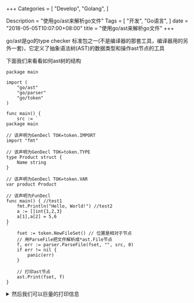 +++
Categories = [
  "Develop",
  "Golang",
]

Description = "使用go/ast来解析go文件"
Tags = [
  "开发",
  "Go语言",
]
date = "2018-05-05T10:07:00+08:00"
title = "使用go/ast来解析go文件"
+++

go/ast是go的type checker 标准包之一(不是编译器的那套工具，编译器用的另外一套)，它定义了抽象语法树(AST)的数据类型和操作ast节点的工具


下面我们来看看如何ast树的结构

```golang
package main

import (
	"go/ast"
	"go/parser"
	"go/token"
)

func main() {
	src := `
package main

// 该声明为GenDecl TOK=token.IMPORT
import "fmt"

// 该声明为GenDecl TOK=token.TYPE
type Product struct {
	Name string
}

// 该声明为GenDecl TOK=token.VAR
var product Product

// 该声明为FunDecl
func main() { //test1
	fmt.Println("Hello, World!") //test2
	a := []int{1,2,3}
	a[1],a[2] = 5,6
}
`
	fset := token.NewFileSet() // 位置是相对于节点
	// 用ParseFile把文件解析成*ast.File节点
	f, err := parser.ParseFile(fset, "", src, 0)
	if err != nil {
		panic(err)
	}

	// 打印ast节点
	ast.Print(fset, f)
}

```

<!--more-->

<details>
<summary>
然后我们可以巨量的打印信息
</summary>
```
 0  *ast.File {
 1  .  Package: 2:1
 2  .  Name: *ast.Ident {
 3  .  .  NamePos: 2:9
 4  .  .  Name: "main"
 5  .  }
 6  .  Decls: []ast.Decl (len = 4) {
 7  .  .  0: *ast.GenDecl {
 8  .  .  .  TokPos: 5:1
 9  .  .  .  Tok: import
10  .  .  .  Lparen: -
11  .  .  .  Specs: []ast.Spec (len = 1) {
12  .  .  .  .  0: *ast.ImportSpec {
13  .  .  .  .  .  Path: *ast.BasicLit {
14  .  .  .  .  .  .  ValuePos: 5:8
15  .  .  .  .  .  .  Kind: STRING
16  .  .  .  .  .  .  Value: "\"fmt\""
17  .  .  .  .  .  }
18  .  .  .  .  .  EndPos: -
19  .  .  .  .  }
20  .  .  .  }
21  .  .  .  Rparen: -
22  .  .  }
23  .  .  1: *ast.GenDecl {
24  .  .  .  TokPos: 8:1
25  .  .  .  Tok: type
26  .  .  .  Lparen: -
27  .  .  .  Specs: []ast.Spec (len = 1) {
28  .  .  .  .  0: *ast.TypeSpec {
29  .  .  .  .  .  Name: *ast.Ident {
30  .  .  .  .  .  .  NamePos: 8:6
31  .  .  .  .  .  .  Name: "Product"
32  .  .  .  .  .  .  Obj: *ast.Object {
33  .  .  .  .  .  .  .  Kind: type
34  .  .  .  .  .  .  .  Name: "Product"
35  .  .  .  .  .  .  .  Decl: *(obj @ 28)
36  .  .  .  .  .  .  }
37  .  .  .  .  .  }
38  .  .  .  .  .  Assign: -
39  .  .  .  .  .  Type: *ast.StructType {
40  .  .  .  .  .  .  Struct: 8:14
41  .  .  .  .  .  .  Fields: *ast.FieldList {
42  .  .  .  .  .  .  .  Opening: 8:21
43  .  .  .  .  .  .  .  List: []*ast.Field (len = 1) {
44  .  .  .  .  .  .  .  .  0: *ast.Field {
45  .  .  .  .  .  .  .  .  .  Names: []*ast.Ident (len = 1) {
46  .  .  .  .  .  .  .  .  .  .  0: *ast.Ident {
47  .  .  .  .  .  .  .  .  .  .  .  NamePos: 9:2
48  .  .  .  .  .  .  .  .  .  .  .  Name: "Name"
49  .  .  .  .  .  .  .  .  .  .  .  Obj: *ast.Object {
50  .  .  .  .  .  .  .  .  .  .  .  .  Kind: var
51  .  .  .  .  .  .  .  .  .  .  .  .  Name: "Name"
52  .  .  .  .  .  .  .  .  .  .  .  .  Decl: *(obj @ 44)
53  .  .  .  .  .  .  .  .  .  .  .  }
54  .  .  .  .  .  .  .  .  .  .  }
55  .  .  .  .  .  .  .  .  .  }
56  .  .  .  .  .  .  .  .  .  Type: *ast.Ident {
57  .  .  .  .  .  .  .  .  .  .  NamePos: 9:7
58  .  .  .  .  .  .  .  .  .  .  Name: "string"
59  .  .  .  .  .  .  .  .  .  }
60  .  .  .  .  .  .  .  .  }
61  .  .  .  .  .  .  .  }
62  .  .  .  .  .  .  .  Closing: 10:1
63  .  .  .  .  .  .  }
64  .  .  .  .  .  .  Incomplete: false
65  .  .  .  .  .  }
66  .  .  .  .  }
67  .  .  .  }
68  .  .  .  Rparen: -
69  .  .  }
70  .  .  2: *ast.GenDecl {
71  .  .  .  TokPos: 13:1
72  .  .  .  Tok: var
73  .  .  .  Lparen: -
74  .  .  .  Specs: []ast.Spec (len = 1) {
75  .  .  .  .  0: *ast.ValueSpec {
76  .  .  .  .  .  Names: []*ast.Ident (len = 1) {
77  .  .  .  .  .  .  0: *ast.Ident {
78  .  .  .  .  .  .  .  NamePos: 13:5
79  .  .  .  .  .  .  .  Name: "product"
80  .  .  .  .  .  .  .  Obj: *ast.Object {
81  .  .  .  .  .  .  .  .  Kind: var
82  .  .  .  .  .  .  .  .  Name: "product"
83  .  .  .  .  .  .  .  .  Decl: *(obj @ 75)
84  .  .  .  .  .  .  .  .  Data: 0
85  .  .  .  .  .  .  .  }
86  .  .  .  .  .  .  }
87  .  .  .  .  .  }
88  .  .  .  .  .  Type: *ast.Ident {
89  .  .  .  .  .  .  NamePos: 13:13
90  .  .  .  .  .  .  Name: "Product"
91  .  .  .  .  .  .  Obj: *(obj @ 32)
92  .  .  .  .  .  }
93  .  .  .  .  }
94  .  .  .  }
95  .  .  .  Rparen: -
96  .  .  }
97  .  .  3: *ast.FuncDecl {
98  .  .  .  Name: *ast.Ident {
99  .  .  .  .  NamePos: 16:6
100  .  .  .  .  Name: "main"
101  .  .  .  .  Obj: *ast.Object {
102  .  .  .  .  .  Kind: func
103  .  .  .  .  .  Name: "main"
104  .  .  .  .  .  Decl: *(obj @ 97)
105  .  .  .  .  }
106  .  .  .  }
107  .  .  .  Type: *ast.FuncType {
108  .  .  .  .  Func: 16:1
109  .  .  .  .  Params: *ast.FieldList {
110  .  .  .  .  .  Opening: 16:10
111  .  .  .  .  .  Closing: 16:11
112  .  .  .  .  }
113  .  .  .  }
114  .  .  .  Body: *ast.BlockStmt {
115  .  .  .  .  Lbrace: 16:13
116  .  .  .  .  List: []ast.Stmt (len = 1) {
117  .  .  .  .  .  0: *ast.ExprStmt {
118  .  .  .  .  .  .  X: *ast.CallExpr {
119  .  .  .  .  .  .  .  Fun: *ast.SelectorExpr {
120  .  .  .  .  .  .  .  .  X: *ast.Ident {
121  .  .  .  .  .  .  .  .  .  NamePos: 17:2
122  .  .  .  .  .  .  .  .  .  Name: "fmt"
123  .  .  .  .  .  .  .  .  }
124  .  .  .  .  .  .  .  .  Sel: *ast.Ident {
125  .  .  .  .  .  .  .  .  .  NamePos: 17:6
126  .  .  .  .  .  .  .  .  .  Name: "Println"
127  .  .  .  .  .  .  .  .  }
128  .  .  .  .  .  .  .  }
129  .  .  .  .  .  .  .  Lparen: 17:13
130  .  .  .  .  .  .  .  Args: []ast.Expr (len = 1) {
131  .  .  .  .  .  .  .  .  0: *ast.BasicLit {
132  .  .  .  .  .  .  .  .  .  ValuePos: 17:14
133  .  .  .  .  .  .  .  .  .  Kind: STRING
134  .  .  .  .  .  .  .  .  .  Value: "\"Hello, World!\""
135  .  .  .  .  .  .  .  .  }
136  .  .  .  .  .  .  .  }
137  .  .  .  .  .  .  .  Ellipsis: -
138  .  .  .  .  .  .  .  Rparen: 17:29
139  .  .  .  .  .  .  }
140  .  .  .  .  .  }
141  .  .  .  .  }
142  .  .  .  .  Rbrace: 18:1
143  .  .  .  }
144  .  .  }
145  .  }
146  .  Scope: *ast.Scope {
147  .  .  Objects: map[string]*ast.Object (len = 3) {
148  .  .  .  "Product": *(obj @ 32)
149  .  .  .  "product": *(obj @ 80)
150  .  .  .  "main": *(obj @ 101)
151  .  .  }
152  .  }
153  .  Imports: []*ast.ImportSpec (len = 1) {
154  .  .  0: *(obj @ 12)
155  .  }
156  .  Unresolved: []*ast.Ident (len = 2) {
157  .  .  0: *(obj @ 56)
158  .  .  1: *(obj @ 120)
159  .  }
160  }

```
</details>

从ast树中我们可以看到go/ast的逻辑结构


因为ast的信息繁多且复杂，这里只列举比较重要的几点，有兴趣的可以自行浏览go/ast中的源码


在ast.Files中最重要的部分就是Decls，这里面保存了该文件的全局声明(go中的声明既定义)，而Decl接口中有3种类型

	BadDecl: 有语法错误的声明
	GenDecl: 通用声明，import/type/const/var都属于这种声明
	FuncDecl: 函数和method的定义属于这种声明

而GenDecl的TokPos决定它Specs中的元素类型

	token.IMPORT *ImportSpec 
	token.CONST  *ValueSpec
	token.TYPE   *TypeSpec
	token.VAR    *ValueSpec

FuncDecl，位置，参数和返回值的信息保存FuncDecl.Type中，而函数定义部分保存在FuncDecl.Body中，我们来看看FuncDecl.Body的定义


```
// A BlockStmt node represents a braced statement list.
BlockStmt struct {
	Lbrace token.Pos // position of "{"
	List   []Stmt
	Rbrace token.Pos // position of "}"
}
```


FuncDecl.Body是\*ast.BlockStmt类型，在文件中所有{code...}块都属于\*ast.BlockStmt，包括if condition {...}，switch condition {...}等


\*ast.BlockStmt中的List元素是ast.Stmt接口，有别于全局声明的ast.Decl,函数中支持的语法更多，所以ast.Stmt接口有更多类型,并且Stmt有一个ast.DeclStmt的实现，也就是说，Stmt支持所有Decl表达式


在代码中obj := expr 和 var obj = expr等价，但在ast中这2个表达式分别属于AssignStmt和DeclStmt(GenDecl(token.VAR)),来看看他们的定义


```
// An AssignStmt node represents an assignment or
// a short variable declaration.
//
AssignStmt struct {
	Lhs    []Expr
	TokPos token.Pos   // position of Tok
	Tok    token.Token // assignment token, DEFINE
	Rhs    []Expr
}

// A ValueSpec node represents a constant or variable declaration
// (ConstSpec or VarSpec production).
//
ValueSpec struct {
	Doc     *CommentGroup // associated documentation; or nil
	Names   []*Ident      // value names (len(Names) > 0)
	Type    Expr          // value type; or nil
	Values  []Expr        // initial values; or nil
	Comment *CommentGroup // line comments; or nil
}
```

可以看到他们的子元素通常都是一个Expr，而Expr就是一个表达式，如果用文章来类比的话，Decl相当于段落，Stmt相当于是段落中的句子，而Expr就是句子中的一个词或者分句,而在ast中，Decl构成文件的最外层部分，里面由FuncDecl和GenDecl填充，而我们99%的代码都是FuncDecl的Body中的Stmt,而几乎所有变量和调用和值就是Expr,这样是不是好理解多了


##### 注:可以看到AssignStmt的Lhs是Expr类型而ValueSpec的Names确可以是Ident类型，这是因为所有=的赋值操作也是用AssignStmt来表达，所以Lhs的元素还有可能是一个\*ast.SelectorExpr或\*ast.IndexExpr


汇总一下Stmt和Expr的实现


<details>
<summary>
Stmt实现
</summary>

|Stmt类型     | 说明                 | 例子|
|------------|----------------------|----|
|BadStmt	    |错误的语句      	   |  -
|DeclStmt    |继承Decl              |  -
|EmptyStmt	|空语句                 |  ;;
|LabeledStmt | 定义标签用让goto/break/continue可跳到此处 | MainLoop:
|ExprStmt    | 纯表达式，一些不取函数返回值的调用都属于这部分  | a.Call()
|SendStmt    | channel的<-传值语句   | a <- b
|IncDecStmt  | 自增/自减语句         | a++ or a--
|AssignStmt  | 赋值语句             | a := 2 or a = 2
|GoStmt      | go协程语句           | go myfunc()
|DeferStmt   | defer语句           |defer myfunc()
|ReturnStmt  | 函数返回             |return xxx
|BranchStmt  | 循环控制             |  break [branch]/continue [branch]/goto branch/fallthrough
|BlockStmt   | 块语句               |{stmt...}
|IfStmt      | if语句包含BlockStmt   |if condition {stmt...}
|CaseClause  | case语句包含stmt      | case expr1,expr2: stmt...
|SwitchStmt  | switch语句包含BlockStmt| switch expr {stmt...}
|TypeSwitchStmt | 类型转换的switch    | switch x.(type){stmt...} or switch y := x.(type){stmt...}
|CommClause  | select中的case语句    | case a <-b: stmt...
|SelectStmt  | select语句            | select expr{stmt...}
|ForStmt     | for 语句              | for assign;condition;stmt {stmt...}
|RangeStmt   | for ... range语句     | for k,v :=range kayVal{stmt...}

</details>


<details>
<summary>
Expr实现
</summary>

|Expr类型     | 说明                  | 场景
|------------|-----------------------|-----|
|BadExpr     | 错误表达式             | -   
|Ident       | 标示符，最基本的表达式   | a := myfunc()中的a是ident
|Ellipsis    | 可变长度参数            | myfunc(args...)中的args
|BasicLit    | literal常量            | a := 22 中的22
|FuncLit     | 函数literal常量         | var fun = func(){}中的fun
|CompositeLit| 容器literal常量         | a := []int{1,2,3} 中的[]int{1,2,3} 或 b := map[int]string{}中的map[int]string{}
|ParenExpr   | 括号表达式              | a + (b*c)中的(b*c)
|SelectorExpr| 选择表达式             | a.Method()中的a.Method
|IndexExpr   | 索引表达式              | a[2] or a["a"]
|SliceExpr   | 切片表达式              |a[1:2] or a[1:2:1]
|TypeAssertExpr | 类型转换表达式        | b := a.(int)中的 a.(int)
|CallExpr    | 函数调用表达式          | a.Call()
|StarExpr    | 星表达式，去地址中的值或者定义指针变量 | \*pa = 2 or var pa \*int
|UnaryExpr   | 一元操作符，除了\*外都用这个 | return &a中的&a
|BinaryExpr  | 条件表达式             | if a > b {}中的 a > b，是的这个是expr不是stmt
|KeyValueExpr | 初始化map赋值时会用到  | m := map[int]string{1:"a", 2: "b"}
|ArrayType   | 容器类型               | a := []int{1,2,3} 中的[]int
|StructType  | 结构体类型             | type Product struct { Name string }中的struct { Name string }
|InterfaceType| 接口类型              | var d interface{} = 5中的interface{}
|MapType      | map类型              | b := map[int]string{}中的map[int]string
|ChanType     | chan类型             | d := make(chan int,5)中的chan int

</details>


##### PS: 我个人认为stmt和expr直接的定义是模糊的，一些expr当成stmt也是没有问题的

好了，ast的类型部分基本介绍完了，我们可以开始解析源码做一些生成器或者type check工具了吗？


并不，因为无论parser.ParserFile或parser.ParserDir都是对单个go文件做解析的，go文件之间没有关联，而且也不会解析import的包，为了对go代码进行更准确解析需要用到另一个库go/types,不过这些我会留到下一章再讲


### Ref

[go/ast](https://golang.org/pkg/go/ast)

[go/types](https://github.com/golang/example/tree/master/gotypes)




